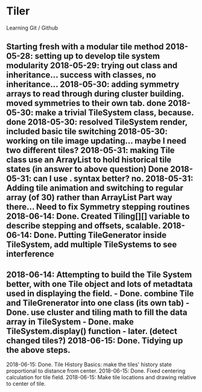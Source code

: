 # Tiler

Learning Git / Github

Starting fresh with a modular tile method
2018-05-28:	setting up to develop tile system modularity
2018-05-29:	trying out class and inheritance... success with classes, no inheritance...
2018-05-30:	adding symmetry arrays to read through during cluster building. moved symmetries to their own tab. done
2018-05-30:	make a trivial TileSystem class, because. done
2018-05-30:	resolved TileSystem render, included basic tile switching
2018-05-30:	working on tile image updating... maybe I need two different tiles?
2018-05-31:	making Tile class use an ArrayList to hold historical tile states (in answer to above question) Done
2018-05-31:	can I use . syntax better? no.
2018-05-31:	Adding tile animation and switching to regular array (of 30) rather than ArrayList
			Part way there...
			Need to fix Symmetry stepping routines
2018-06-14:	Done. Created Tiling[][] variable to describe stepping and offsets, scalable. 
2018-06-14:	Done. Putting TileGenerator inside TileSystem, add multiple TileSystems to see interference
---- 
2018-06-14:	Attempting to build the Tile System better, with one Tile object and lots of metadtata used in displaying the field.
			- Done. combine Tile and TileGrenerator into one class (its own tab)
			- Done. use cluster and tiling math to fill the data array in TileSystem
			- Done. make TileSystem.display() function
			- later. (detect changed tiles?)
2018-06-15:	Done. Tidying up the above steps.
----
2018-06-15:	Done. Tile History Basics: make the tiles' history state proportional to distance from center.
2018-06-15:	Done. Fixed centering calculation for tile field.
2018-06-15: Make tile locations and drawing relative to center of tile.


